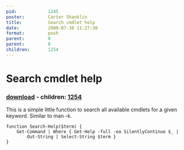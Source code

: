 ```yaml
---
pid:            1245
poster:         Carter Shanklin
title:          Search cmdlet help
date:           2009-07-30 11:27:30
format:         posh
parent:         0
parent:         0
children:       1254
---
```


# Search cmdlet help

### [download](1245.ps1) - children: [1254](1254.md)

This is a simple little function to search all available cmdlets for a given keyword. Similar to man -k.

```posh
function Search-Help($term) {
	Get-Command | Where { Get-Help -full -ea SilentlyContinue $_ |
	    Out-String | Select-String $term }
}

```
